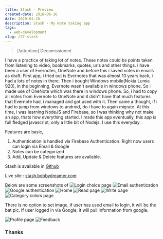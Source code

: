 ```yaml
---
title: Stash - Preview
created-date: 2018-06-16
date: 2020-04-26
description: Stash - My Note taking app
tags:
  - web-development
slug: /27-stash
---
```


> [!attention]
> Decomissioned 

I have a practice of taking lot of notes. These notes could be points taken from listening to video, bookmarks, quotes, urls and other things. I have been a user of Evernotes, OneNote and before this i saved notes in emails as draft. First app, i tried out is Evernotes that was almost 10 years back, i had a lots of notes in there. Then i bought Windows mobile(Nokia Lumia 920), in the beginning, Evernote wasn't available in windows phone. So i made use of OneNote which was there in windows phone. So, i had to copy all notes from Evernote to OneNote and it didn't have that much features that Evernote had, i managed and got used with it. Then came a thought, if i had to jump from windows to android, do i have to again migrate. At this time, i was learning NodeJS and Firebase, so i was thinking why not make an app, thats how everything started. I made this app eventually, this app is full fledged javascript, only a little bit of Nodejs. I use this everyday. 

Features are basic,    

1. Authentication is handled via Firebase Authentication. Right now users can login via Email & Google
1. Notes can be categorized
1. Add, Update & Delete features are available. 

Stash is available in [Github](https://github.com/bobbydreamer/stash)

Live site : [stash.bobbydreamer.com](https://stash.bobbydreamer.com)

Below are some screenshots of 
![Login choice page](assets/27-stash1.png)
![Email authentication](assets/27-stash2.png)
![Google authentication](assets/27-stash3.png)
![Home](assets/27-stash4.png)
![Read page](assets/27-stash5.png)
![Write page](assets/27-stash6.png)
![Category colors page](assets/27-stash7.png)

There is no option to set image, if user has used email to login, it will be the bat pic. If user logged in via Google, it will pull information from google. 

![Profile page](assets/27-stash8.png)
![Feedback](assets/27-stash9.png)


### Thanks 